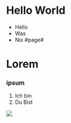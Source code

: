 # Hello World
- Hello
- Was
- Nix
#page#
# Lorem
### ipsum
1. Ich bin
2. Du Bist

![](https://cdn.sstatic.net/Img/teams/teams-promo.svg?v=e507948b81bf)